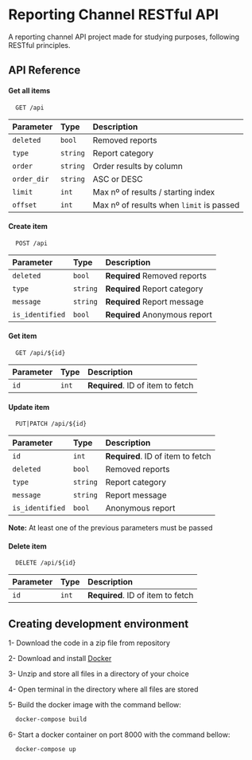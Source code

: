 
# Reporting Channel RESTful API

A reporting channel API project made for studying purposes, following RESTful principles.

## API Reference

#### Get all items

```
  GET /api
```

| Parameter | Type     | Description                |
| :-------- | :------- | :------------------------- |
| `deleted` | `bool`   |  Removed reports           |
| `type`    | `string` |  Report category           |
| `order`   | `string` |  Order results by column   |
|`order_dir`| `string` |  ASC or DESC               |
| `limit`   | `int`    |Max nº of results / starting index|
|`offset`| `int` |Max nº of results when `limit` is passed|


#### Create item

```
  POST /api
```

|Parameter|Type|Description           |
| :------ | :------- | :---------------------------- |
| `deleted` | `bool` | **Required** Removed reports  |
| `type`    |`string`| **Required** Report category  |
| `message` |`string`| **Required** Report message   |
|`is_identified`|`bool`| **Required** Anonymous report|


#### Get item

```
  GET /api/${id}
```

|Parameter|Type|Description           |
|:--------|:---| :--------------------- |
| `id` | `int` | **Required**. ID of item to fetch |


#### Update item

```
  PUT|PATCH /api/${id}
```

|Parameter|Type|Description           |
| :------ | :------- | :---------------------------- |
| `id` | `int` | **Required**. ID of item to fetch |
| `deleted` | `bool` | Removed reports  |
| `type`    |`string`| Report category  |
| `message` |`string`| Report message   |
|`is_identified`|`bool`| Anonymous report|

**Note:** At least one of the previous parameters must be passed

#### Delete item

```
  DELETE /api/${id}
```

|Parameter|Type|Description           |
|:--------|:---| :--------------------- |
| `id` | `int` | **Required**. ID of item to fetch |

## Creating development environment

1- Download the code in a zip file from repository

2- Download and install [Docker](https://www.docker.com/)

3- Unzip and store all files in a directory of your choice

4- Open terminal in the directory where all files are stored

5- Build the docker image with the command bellow:

```bash
  docker-compose build
```

6- Start a docker container on port 8000 with the command bellow:

```bash
  docker-compose up
```
